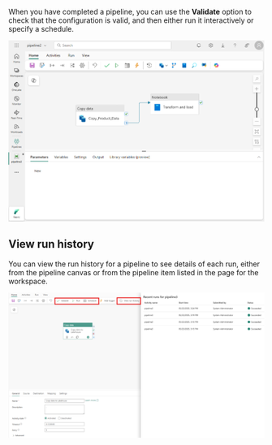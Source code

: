 When you have completed a pipeline, you can use the **Validate** option to check that the configuration is valid, and then either run it interactively or specify a schedule.

![Screenshot of a the Run menu for a pipeline in Microsoft Fabric.](../media/run-pipeline.png) 

## View run history

You can view the run history for a pipeline to see details of each run, either from the pipeline canvas or from the pipeline item listed in the page for the workspace.

![Screenshot of a pipeline run history in Microsoft Fabric.](../media/pipeline-runs.png)
